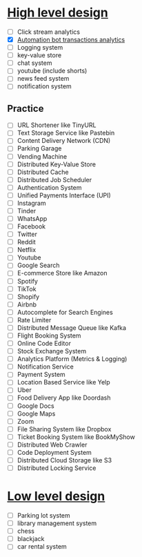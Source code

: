 # [High level design](https://github.com/naman09/SystemDesign/tree/main/HLD)

- [ ] Click stream analytics
- [x] [Automation bot transactions analytics](https://app.diagrams.net/#Hnaman09%2FSystemDesign%2Fmain%2FHLD%2FBot_Transactions.drawio)
- [ ] Logging system
- [ ] key-value store
- [ ] chat system
- [ ] youtube (include shorts)
- [ ] news feed system
- [ ] notification system

## Practice
- [ ] URL Shortener like TinyURL
- [ ] Text Storage Service like Pastebin
- [ ] Content Delivery Network (CDN)
- [ ] Parking Garage
- [ ] Vending Machine
- [ ] Distributed Key-Value Store
- [ ] Distributed Cache
- [ ] Distributed Job Scheduler
- [ ] Authentication System
- [ ] Unified Payments Interface (UPI)
- [ ] Instagram
- [ ] Tinder
- [ ] WhatsApp
- [ ] Facebook
- [ ] Twitter
- [ ] Reddit
- [ ] Netflix
- [ ] Youtube
- [ ] Google Search
- [ ] E-commerce Store like Amazon
- [ ] Spotify
- [ ] TikTok
- [ ] Shopify
- [ ] Airbnb
- [ ] Autocomplete for Search Engines
- [ ] Rate Limiter
- [ ] Distributed Message Queue like Kafka
- [ ] Flight Booking System
- [ ] Online Code Editor
- [ ] Stock Exchange System
- [ ] Analytics Platform (Metrics & Logging)
- [ ] Notification Service
- [ ] Payment System
- [ ] Location Based Service like Yelp
- [ ] Uber
- [ ] Food Delivery App like Doordash
- [ ] Google Docs
- [ ] Google Maps
- [ ] Zoom
- [ ] File Sharing System like Dropbox
- [ ] Ticket Booking System like BookMyShow
- [ ] Distributed Web Crawler
- [ ] Code Deployment System
- [ ] Distributed Cloud Storage like S3
- [ ] Distributed Locking Service

# [Low level design](https://github.com/naman09/SystemDesign/tree/main/LLD)
- [ ] Parking lot system
- [ ] library management system
- [ ] chess
- [ ] blackjack
- [ ] car rental system
